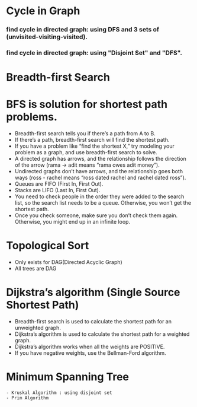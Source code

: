 # Cycle in Graph
### find cycle in directed graph: using DFS and 3 sets of (unvisited-visiting-visited).
### find cycle in directed graph: using "Disjoint Set" and "DFS".

# Breadth-first Search
# BFS is solution for shortest path problems.
- Breadth-first search tells you if there’s a path from A to B.
- If there’s a path, breadth-first search will find the shortest path.
- If you have a problem like “find the shortest X,” try modeling your problem as a graph, and use breadth-first search to solve.
- A directed graph has arrows, and the relationship follows the direction of the arrow (rama -> adit means “rama owes adit money”).
- Undirected graphs don’t have arrows, and the relationship goes both ways (ross - rachel means “ross dated rachel and rachel dated ross”).
- Queues are FIFO (First In, First Out).
- Stacks are LIFO (Last In, First Out).
- You need to check people in the order they were added to the search list, so the search list needs to be a queue. Otherwise, you won’t get the shortest path.
- Once you check someone, make sure you don’t check them again. Otherwise, you might end up in an infinite loop.

# Topological Sort
- Only exists for DAG(Directed Acyclic Graph)
- All trees are DAG

# Dijkstra’s algorithm (Single Source Shortest Path)
- Breadth-first search is used to calculate the shortest path for an unweighted graph.
- Dijkstra’s algorithm is used to calculate the shortest path for a weighted graph.
- Dijkstra’s algorithm works when all the weights are POSITIVE.
- If you have negative weights, use the Bellman-Ford algorithm.


# Minimum Spanning Tree
    - Kruskal Algorithm : using disjoint set
    - Prim Algorithm